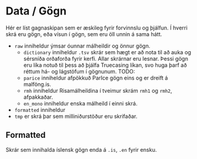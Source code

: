# Data / Gögn
Hér er líst gagnaskipan sem er æskileg fyrir forvinnslu og þjálfun.
Í hverri skrá eru gögn, eða vísun í gögn, sem eru öll unnin á sama hátt.


- `raw` inniheldur ýmsar óunnar málheildir og önnur gögn.
  - `dictionary` inniheldur `.tsv` skrár sem hægt er að nota til að auka og sérsníða orðaforða fyrir kerfi. Allar skrárnar eru lesnar.
  Þessi gögn eru líka notuð til þess að þjálfa Truecasing líkan, svo huga þarf að réttum há- og lágstöfum í gögnunum.
TODO:
  - `parice` inniheldur afpökkuð ParIce gögn eins og er dreift á malföng.is.
  - `rmh` inniheldur Risamálheildina í tveimur skrám `rmh1` og `rmh2`, afpakkaðar.
  - `en_mono` inniheldur enska málheild í einni skrá.
- `formatted` inniheldur 
- `tmp` er skrá þar sem milliniðurstöður eru skrifaðar.

## Formatted
Skrár sem innihalda íslensk gögn enda á `.is`, `.en` fyrir ensku.
